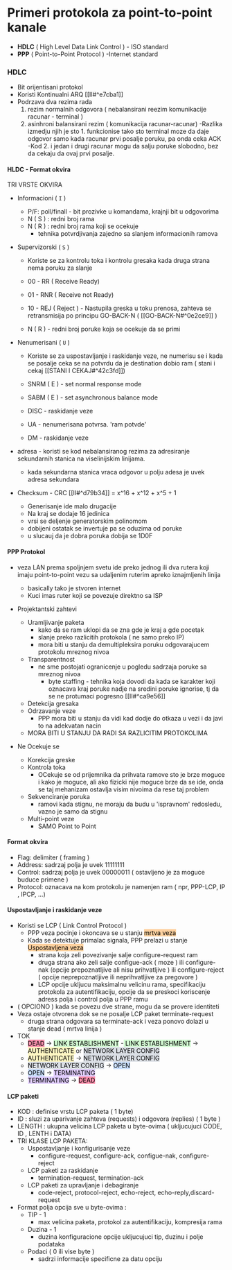 # Primeri protokola za point-to-point kanale
- **HDLC** ( High Level Data Link Control ) - ISO standard
- **PPP** ( Point-to-Point Protocol ) -Internet standard 

### HDLC
- Bit orijentisani protokol 
- Koristi Kontinualni ARQ [[II#^e7cba1]] 
- Podrzava dva rezima rada
	1. rezim normalnih odgovora ( nebalansirani reezim komunikacije racunar - terminal )
	2. asinhroni balansirani rezim ( komunikacija racunar-racunar)
	-Razlika izmedju njih je sto 1. funkcionise tako sto terminal moze da daje odgovor samo kada racunar prvi posalje poruku, pa onda ceka ACK
	-Kod 2. i jedan i drugi racunar mogu da salju poruke slobodno, bez da cekaju da ovaj prvi posalje.

#### HLDC - Format okvira 
TRI VRSTE OKVIRA
- Informacioni ( `I` )
	- P/F: poll/finall - bit prozivke u komandama, krajnji bit u odgovorima
	- N ( S ) : redni broj rama
	- N ( R ) : redni broj rama koji se ocekuje 
		- tehnika potvrdjivanja zajedno sa slanjem informacionih ramova
- Supervizorski ( `S` )
	- Koriste se za kontrolu toka i kontrolu gresaka kada druga strana nema poruku za slanje
	
	- 00 - RR ( Receive Ready)
	- 01 - RNR ( Receive not Ready)
	- 10 - REJ ( Reject ) - Nastupila greska u toku prenosa, zahteva se retransmisija po principu GO-BACK-N ( [[GO-BACK-N#^0e2ce9]] )
	- N ( R ) - redni broj poruke koja se ocekuje da se primi
- Nenumerisani ( `U` )
	- Koriste se za uspostavljanje i raskidanje veze, ne numerisu se i kada se posalje ceka se na potvrdu da je destination dobio ram ( stani i cekaj [[STANI I CEKAJ#^42c3fd]])
	
	-  SNRM ( E ) - set normal response mode
	- SABM ( E ) - set asynchronous balance mode
	- DISC - raskidanje veze
	- UA - nenumerisana potvrsa. 'ram potvde'
	- DM - raskidanje veze 
	
- adresa - koristi se kod nebalansiranog rezima za adresiranje sekundarnih stanica na viselinijskim linijama.
	- kada sekundarna stanica vraca odgovor u polju adesa je uvek adresa sekundara
	
- Checksum - CRC [[II#^d79b34]] = x^16 + x^12 + x^5 + 1
	- Generisanje ide malo drugacije
	- Na kraj  se dodaje 16 jedinica
	- vrsi se deljenje generatorskim polinomom
	- dobijeni ostatak se invertuje pa se oduzima od poruke
	- u slucauj da je dobra poruka dobija se 1D0F

#### PPP Protokol
- veza LAN prema spoljnjem svetu ide preko jednog ili dva rutera koji imaju point-to-point vezu sa udaljenim ruterim apreko iznajmljenih linija
	- basically tako je stvoren internet
	- Kuci imas ruter koji se povezuje direktno sa ISP
- Projektantski zahtevi
	- Uramljivanje paketa
		- kako da se ram uklopi da se zna gde je kraj a gde pocetak
		- slanje preko razlicitih protokola ( ne samo preko IP)
		- mora biti u stanju da demultipleksira poruku odgovarajucem protokolu mreznog nivoa
	- Transparentnost 
		- ne sme postojati ogranicenje u pogledu sadrzaja poruke sa mreznog nivoa 
			- byte staffing - tehnika koja dovodi da kada se karakter koji oznacava kraj poruke nadje na sredini poruke ignorise, tj da se ne protumaci pogresno [[II#^ca9e56]]
	- Detekcija gresaka
	- Odrzavanje veze
		- PPP mora biti u stanju da vidi kad dodje do otkaza u vezi i da javi to na adekvatan nacin
	- MORA BITI U STANJU DA RADI SA RAZLICITIM PROTOKOLIMA
	
- Ne Ocekuje se
	- Korekcija greske
	- Kontrola toka
		- OCekuje se od prijemnika da prihvata ramove sto je brze moguce i kako je moguce, ali ako fizicki nije moguce brze da se ide, onda se taj mehanizam ostavlja visim nivoima da rese taj problem
	- Sekvenciranje poruka
		- ramovi kada stignu, ne moraju da budu u 'ispravnom' redosledu, vazno je samo da stignu
	- Multi-point veze
		- SAMO Point to Point
#### Format okvira
- Flag: delimiter ( framing )
- Address: sadrzaj polja je uvek 11111111
- Control: sadrzaj polja je uvek 00000011 ( ostavljeno je za moguce buduce primene )
- Protocol: oznacava na kom protokolu je namenjen ram ( npr, PPP-LCP, IP , IPCP, ...)

#### Uspostavljanje i raskidanje veze
- Koristi se LCP ( Link Control Protocol )
	- PPP veza pocinje i okoncava se u stanju <mark style="background: #FFB86CA6;">mrtva veza</mark>
	- Kada se detektuje primalac signala, PPP prelazi u stanje <mark style="background: #FFB86CA6;">Uspostavljena veza</mark> 
		- strana koja zeli povezivanje salje configure-request ram
		- druga strana ako zeli salje configue-ack ( moze ) ili configure-nak (opcije prepoznatljive ali nisu prihvatljive ) ili configure-reject ( opcije neprepoznatljive ili neprihvatljive za pregovore )
		- LCP opcije ukljucu maksimalnu velicinu rama, specifikaciju protokola za autentifikaciju, opcije da se preskoci koriscenje adress polja i control polja u PPP ramu
- ( OPCIONO ) kada se povezu dve strane, mogu  da se provere identiteti
- Veza ostaje otvorena dok se ne posalje LCP paket terminate-request
	- druga strana odgovara sa terminate-ack i veza ponovo dolazi u stanje dead ( mrtva linija )
- TOK 
	- <mark style="background: #FF5582A6;">DEAD</mark> -> <mark style="background: #BBFABBA6;">LINK ESTABLISHMENT</mark> 
	-<mark style="background: #BBFABBA6;"> LINK ESTABLISHMENT</mark> -> <mark style="background: #FFF3A3A6;">AUTHENTICATE </mark>or <mark style="background: #CACFD9A6;">NETWORK LAYER CONFIG</mark>
	- <mark style="background: #FFF3A3A6;">AUTHENTICATE</mark> -> <mark style="background: #CACFD9A6;">NETWORK LAYER CONFIG</mark>
	- <mark style="background: #CACFD9A6;">NETWORK LAYER CONFIG</mark> -> <mark style="background: #ADCCFFA6;">OPEN</mark>
	- <mark style="background: #ADCCFFA6;">OPEN</mark> -> <mark style="background: #D2B3FFA6;">TERMINATING</mark>
	- <mark style="background: #D2B3FFA6;">TERMINATING</mark> -> <mark style="background: #FF5582A6;">DEAD</mark>

#### LCP paketi
- KOD : definise vrstu LCP paketa ( 1 byte)
- ID : sluzi za uparivanje zahteva (requests) i odgovora  (replies) ( 1 byte )
- LENGTH : ukupna velicina LCP paketa u byte-ovima ( ukljucujuci CODE, ID , LENTH i DATA)
- TRI KLASE LCP PAKETA:
	- Uspostavljanje i konfigurisanje veze
		- configure-request, configure-ack, configue-nak, configure-reject
	- LCP paketi za raskidanje
		- termination-request, termination-ack
	- LCP paketi za upravljanje i debagiranje
		- code-reject, protocol-reject, echo-reject, echo-reply,discard-request
-  Format polja opcija sve u byte-ovima : 
	- TIP - 1
		- max velicina paketa, protokol za autentifikaciju, kompresija rama
	- Duzina - 1
		- duzina konfiguracione opcije ukljucujuci tip, duzinu i polje podataka
	- Podaci ( 0 ili vise byte )
		- sadrzi informacije specificne za datu opciju